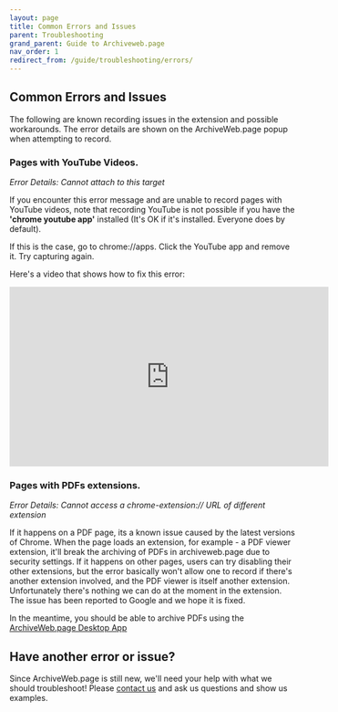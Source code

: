 ```yaml
---
layout: page
title: Common Errors and Issues
parent: Troubleshooting
grand_parent: Guide to Archiveweb.page
nav_order: 1
redirect_from: /guide/troubleshooting/errors/
---
```


## Common Errors and Issues

The following are known recording issues in the extension and possible workarounds. The error details are shown on the ArchiveWeb.page popup when attempting to record.

### Pages with YouTube Videos.

*Error Details: Cannot attach to this target*

If you encounter this error message and are unable to record pages with YouTube videos, note that recording YouTube is not possible if you have the <b>'chrome youtube app'</b> installed (It's OK if it's installed. Everyone does by default).

If this is the case, go to chrome://apps. Click the YouTube app and remove it. Try capturing again.

Here's a video that shows how to fix this error:

<iframe width="560" height="315" src="https://www.youtube.com/embed/X2j27XeOp_0" frameborder="0" allow="accelerometer; autoplay; clipboard-write; encrypted-media; gyroscope; picture-in-picture" allowfullscreen></iframe>


### Pages with PDFs extensions.

*Error Details: Cannot access a chrome-extension:// URL of different extension*

If it happens on a PDF page, its a known issue caused by the latest versions of Chrome. When the page loads an extension, for example - a PDF viewer extension, it'll break the archiving of PDFs in archiveweb.page due to security settings. If it happens on other pages, users can try disabling their other extensions, but the error basically won't allow one to record if there's another extension involved, and the PDF viewer is itself another extension. Unfortunately there's nothing we can do at the moment in the extension. The issue has been reported to Google and we hope it is fixed.

In the meantime, you should be able to archive PDFs using the [ArchiveWeb.page Desktop App](https://github.com/webrecorder/archiveweb.page/releases/latest)

## Have another error or issue?
Since ArchiveWeb.page is still new, we'll need your help with what we should troubleshoot! Please [contact us](/contact) and ask us questions and show us examples.
